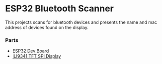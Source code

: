 # ESP32 Bluetooth Scanner
This projects scans for bluetooth devices and presents the name and mac address of devices found on the display.



### Parts
- [ESP32 Dev Board](https://www.amazon.com/HiLetgo-ESP32-DevKitC-ESP32-WROOM-32U-ESP-WROOM-32U-Development/dp/B09KLS2YB3?ref_=ast_sto_dp)
- [ILI9341 TFT SPI Display](https://www.amazon.com/HiLetgo-240X320-Resolution-Display-ILI9341/dp/B073R7BH1B?ref_=ast_sto_dp)

